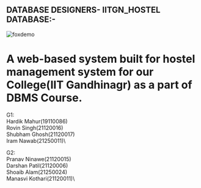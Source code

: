 DATABASE DESIGNERS- IITGN_HOSTEL DATABASE:-
------------------------------------------
![foxdemo](https://github.com/darshan8850/am6_subm_IITGn_Hostel/blob/master/IITGN%20Hostel%20Management%20ER%20Diagram.jpg)

# A web-based system built for hostel management system for our College(IIT Gandhinagr) as a part of DBMS Course.

G1:\
Hardik Mahur(19110086)\
Rovin Singh(21120016)\
Shubham Ghosh(21120017)\
Iram Nawab(21250011)\

G2:\
Pranav Ninawe(21120015)\
Darshan Patil(21120006)\
Shoaib Alam(21250024)\
Manasvi Kothari(21120011)\
